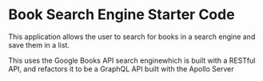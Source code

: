 # Book Search Engine Starter Code

This application allows the user to search for books in a search engine and save them in a list.

This uses the Google Books API search enginewhich is built with a RESTful API, and refactors it to be a GraphQL API built with the Apollo Server
